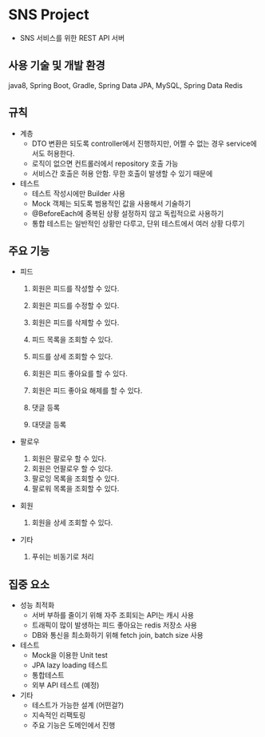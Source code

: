 # SNS Project
- SNS 서비스를 위한 REST API 서버

## 사용 기술 및 개발 환경
java8, Spring Boot, Gradle, Spring Data JPA, MySQL, Spring Data Redis 

## 규칙
- 계층
  + DTO 변환은 되도록 controller에서 진행하지만, 어쩔 수 없는 경우 service에서도 허용한다.
  + 로직이 없으면 컨트롤러에서 repository 호출 가능
  + 서비스간 호출은 허용 안함. 무한 호출이 발생할 수 있기 때문에 
- 테스트 
  + 테스트 작성시에만 Builder 사용 
  + Mock 객체는 되도록 범용적인 값을 사용해서 기술하기 
  + @BeforeEach에 중복된 상황 설정하지 않고 독립적으로 사용하기
  + 통합 테스트는 일반적인 상황만 다루고, 단위 테스트에서 여러 상황 다루기 

## 주요 기능 
- 피드
  1. 회원은 피드를 작성할 수 있다. 
  2. 회원은 피드를 수정할 수 있다.
  3. 회원은 피드를 삭제할 수 있다.
  4. 피드 목록을 조회할 수 있다. 
  5. 피드를 상세 조회할 수 있다.
  6. 회원은 피드 좋아요를 할 수 있다.
  7. 회원은 피드 좋아요 해제를 할 수 있다.
  
  8. 댓글 등록
  9. 대댓글 등록 
   
- 팔로우
  1. 회원은 팔로우 할 수 있다.
  2. 회원은 언팔로우 할 수 있다.
  3. 팔로잉 목록을 조회할 수 있다. 
  4. 팔로워 목록을 조회할 수 있다. 
- 회원  
  1. 회원을 상세 조회할 수 있다. 
- 기타   
  1. 푸쉬는 비동기로 처리

## 집중 요소 
- 성능 최적화 
  + 서버 부하를 줄이기 위해 자주 조회되는 API는  캐시 사용
  + 트래픽이 많이 발생하는 피드 좋아요는 redis 저장소 사용
  + DB와 통신을 최소화하기 위해 fetch join, batch size 사용 
- 테스트 
  + Mock을 이용한 Unit test 
  + JPA lazy loading 테스트
  + 통합테스트  
  + 외부 API 테스트 (예정)
- 기타     
  + 테스트가 가능한 설계 (어떤걸?)
  + 지속적인 리팩토링 
  + 주요 기능은 도메인에서 진행 